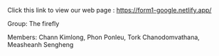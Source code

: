 Click this link to view our web page : https://form1-google.netlify.app/  

Group: The firefly

Members: Chann Kimlong, Phon Ponleu, Tork Chanodomvathana, Measheanh Sengheng

